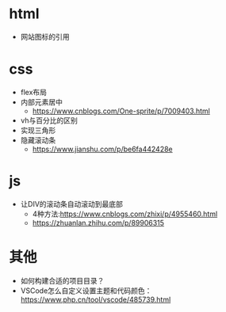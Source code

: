 # html
- 网站图标的引用

# css
- flex布局
- 内部元素居中
  - https://www.cnblogs.com/One-sprite/p/7009403.html
- vh与百分比的区别
- 实现三角形
- 隐藏滚动条
  - https://www.jianshu.com/p/be6fa442428e

# js
- 让DIV的滚动条自动滚动到最底部 
  - 4种方法:https://www.cnblogs.com/zhixi/p/4955460.html
  - https://zhuanlan.zhihu.com/p/89906315

# 其他
- 如何构建合适的项目目录？
- VSCode怎么自定义设置主题和代码颜色：https://www.php.cn/tool/vscode/485739.html